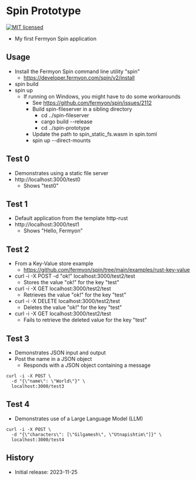 # Spin Prototype

[![MIT licensed][mit-badge]][mit-url]

[mit-badge]: https://img.shields.io/badge/license-MIT-blue.svg
[mit-url]: https://github.com/david-wallace-croft/spin-prototype/blob/main/LICENSE.txt

- My first Fermyon Spin application

## Usage

- Install the Fermyon Spin command line utility "spin"
  - https://developer.fermyon.com/spin/v2/install
- spin build
- spin up
  - If running on Windows, you might have to do some workarounds
    - See https://github.com/fermyon/spin/issues/2112
    - Build spin-fileserver in a sibling directory
      - cd ../spin-fileserver
      - cargo build --release
      - cd ../spin-prototype
    - Update the path to spin_static_fs.wasm in spin.toml
    - spin up --direct-mounts

## Test 0
- Demonstrates using a static file server
- http://localhost:3000/test0
  - Shows "test0"

## Test 1

- Default application from the template http-rust
- http://localhost:3000/test1
  - Shows "Hello, Fermyon"

## Test 2

- From a Key-Value store example
  - https://github.com/fermyon/spin/tree/main/examples/rust-key-value
- curl -i -X POST -d "ok!" localhost:3000/test2/test
  - Stores the value "ok!" for the key "test"
- curl -i -X GET localhost:3000/test2/test
  - Retrieves the value "ok!" for the key "test"
- curl -i -X DELETE localhost:3000/test2/test
  - Deletes the value "ok!" for the key "test"
- curl -i -X GET localhost:3000/test2/test
  - Fails to retrieve the deleted value for the key "test"

## Test 3

- Demonstrates JSON input and output
- Post the name in a JSON object
  - Responds with a JSON object containing a message
```
curl -i -X POST \
  -d "{\"name\": \"World\"}" \
  localhost:3000/test3
```

## Test 4

- Demonstrates use of a Large Language Model (LLM)
```
curl -i -X POST \
  -d "{\"characters\": [\"Gilgamesh\", \"Utnapishtim\"]}" \
  localhost:3000/test4
```

## History

- Initial release: 2023-11-25
